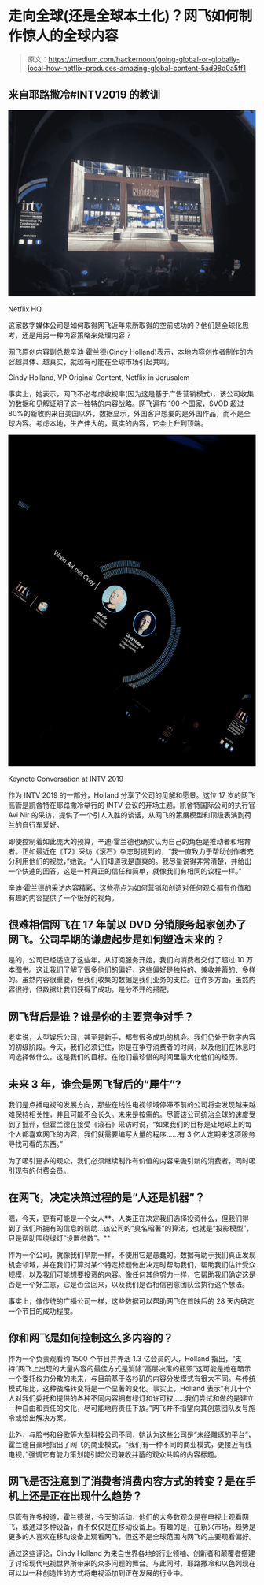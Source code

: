 # 走向全球(还是全球本土化)？网飞如何制作惊人的全球内容

> 原文：<https://medium.com/hackernoon/going-global-or-globally-local-how-netflix-produces-amazing-global-content-5ad98d0a5ff1>

## 来自耶路撒冷#INTV2019 的教训

![](img/c438380596c50fb85d2d19c2152d240e.png)

Netflix HQ

这家数字媒体公司是如何取得网飞近年来所取得的空前成功的？他们是全球化思考，还是用另一种内容策略来处理内容？

网飞原创内容副总裁辛迪·霍兰德(Cindy Holland)表示，本地内容创作者制作的内容越具体、越真实，就越有可能在全球市场引起共鸣。

Cindy Holland, VP Original Content, Netflix in Jerusalem

事实上，她表示，网飞不必考虑收视率(因为这是基于广告营销模式)，该公司收集的数据和见解证明了这一独特的内容战略。网飞遍布 190 个国家，SVOD 超过 80%的新收购来自美国以外，数据显示，外国客户想要的是外国作品，而不是全球内容。考虑本地，生产伟大的，真实的内容，它会上升到顶端。

![](img/a3eaa47757b5483b6e229703a512619f.png)

Keynote Conversation at INTV 2019

作为 INTV 2019 的一部分，Holland 分享了公司的见解和愿景。这位 17 岁的网飞高管是凯舍特在耶路撒冷举行的 INTV 会议的开场主题。凯舍特国际公司的执行官 Avi Nir 的采访，提供了一个引人入胜的谈话，从网飞的策展模型和顶级表演到荷兰的自行车爱好。

即使控制着如此庞大的预算，辛迪·霍兰德也确实认为自己的角色是推动者和培育者。正如最近在《T2》采访《滚石》杂志时提到的，“我一直致力于帮助创作者充分利用他们的视觉，”她说。“人们知道我是直爽的。我尽量说得非常清楚，并给出一个快速的回答。这是一种真正的信任和简单，就像我们有相同的议程一样。”

辛迪·霍兰德的采访内容精彩，这些亮点为如何营销和创造对任何观众都有价值和有趣的内容提供了一个极好的视角。

## **很难相信网飞在 17 年前以 DVD 分销服务起家创办了网飞。公司早期的谦虚起步是如何塑造未来的？**

是的，公司已经适应了这些年。从订阅服务开始，我们向消费者交付了超过 10 万本图书。这让我们了解了很多他们的偏好，这些偏好是独特的、兼收并蓄的、多样的。虽然内容很重要，但我们收集的数据是我们业务的支柱。在许多方面，虽然内容很好，但数据让我们获得了成功。是分不开的搭配。

## 网飞背后是谁？谁是你的主要竞争对手？

老实说，大型娱乐公司，甚至是新手，都有很多成功的机会。我们仍处于数字内容的初级阶段。今天，我们必须记住，你是在争夺消费者的时间，以及他们在休息时间选择做什么。这是我们的目标。在他们最珍惜的时间里最大化他们的经历。

## 未来 3 年，谁会是网飞背后的“犀牛”?

我们是点播电视的发展方向，那些在线性电视领域停滞不前的公司将会发现越来越难保持相关性，并且可能不会长久。未来是按需的。尽管该公司统治全球的速度受到了批评，但霍兰德在接受《滚石》采访时说，“如果我们的目标是让地球上的每个人都喜欢网飞的内容，我们就需要编写大量的程序……有 3 亿人定期来这项服务寻找可看的东西。”

为了吸引更多的观众，我们必须继续制作有价值的内容来吸引新的消费者，同时吸引现有的付费会员。

## **在网飞，决定决策过程的是“人还是机器”？**

嗯，今天，更有可能是一个女人**。人类正在决定我们选择投资什么，但我们得到了我们所拥有的信息的帮助…该公司的“臭名昭著”的算法，也就是“投影模型”，只是帮助围绕绿灯“设置参数”。**

作为一个公司，就像我们早期一样，不使用它是愚蠢的。数据有助于我们真正发现机会领域，并在我们打算对某个特定标题做出决定时帮助我们，帮助我们估计受众规模，以及我们可能想要投资的内容。像任何其他努力一样，它帮助我们确定这是否是一个好主意，它是否会回来，以及我们是否相信创意团队会执行这个想法。

事实上，像传统的广播公司一样，这些数据可以帮助网飞在首映后的 28 天内确定一个节目的成功程度。

## 你和网飞是如何控制这么多内容的？

作为一个负责观看约 1500 个节目并养活 1.3 亿会员的人，Holland 指出，“支持”网飞上出现的大量内容的最佳方式是消除“高层决策的瓶颈”这可能是她在暗示一个委托权力分散的未来，与目前基于洛杉矶的内容分发模式有很大不同。与传统模式相比，这种战略转变将是一个显著的变化。事实上，Holland 表示“有几十个人对我们委托和提供的各种不同内容拥有绿灯和许可权……我们尝试和做的是建立一种自由和责任的文化，尽可能地将责任下放。”网飞并不指望向其创意团队发号施令或给出解决方案。

此外，与脸书和谷歌等大型科技公司不同，她认为这些公司是“未经雕琢的平台”，霍兰德自豪地指出了网飞的商业模式，“我们有一种不同的商业模式，更接近有线电视，”强调它有能力策划能引起公司兼收并蓄的观众共鸣的内容标题。

## 网飞是否注意到了消费者消费内容方式的转变？是在手机上还是正在出现什么趋势？

尽管有许多报道，霍兰德说，今天的活动，他们的大多数观众是在电视上观看网飞，或通过多种设备，而不仅仅是在移动设备上。有趣的是，在新兴市场，趋势是更多的人喜欢在移动设备上观看网飞，但这不是全球范围内网飞的主要观看偏好。

通过这些评论，Cindy Holland 为来自世界各地的行业领袖、创新者和颠覆者搭建了讨论现代电视世界所带来的众多问题的舞台。与此同时，耶路撒冷和以色列现在可以以一种创造性的方式将电视添加到正在发展的行业中。